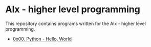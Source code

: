 # Alx - higher level programming

This repository contains programs written for the Alx - higher level programming.

  - [0x00. Python - Hello, World](https://github.com/dagemtsehay1/alx-higher_level_programming/tree/main/0x00-python-hello_world)
